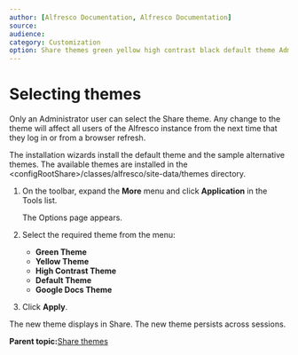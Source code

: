 ```yaml
---
author: [Alfresco Documentation, Alfresco Documentation]
source: 
audience: 
category: Customization
option: Share themes green yellow high contrast black default theme Admin Console Application
---
```


# Selecting themes

Only an Administrator user can select the Share theme. Any change to the theme will affect all users of the Alfresco instance from the next time that they log in or from a browser refresh.

The installation wizards install the default theme and the sample alternative themes. The available themes are installed in the <configRootShare\>/classes/alfresco/site-data/themes directory.

1.  On the toolbar, expand the **More** menu and click **Application** in the Tools list.

    The Options page appears.

2.  Select the required theme from the menu:

    -   **Green Theme**
    -   **Yellow Theme**
    -   **High Contrast Theme**
    -   **Default Theme**
    -   **Google Docs Theme**
3.  Click **Apply**.


The new theme displays in Share. The new theme persists across sessions.

**Parent topic:**[Share themes](../concepts/themes-intro.md)

